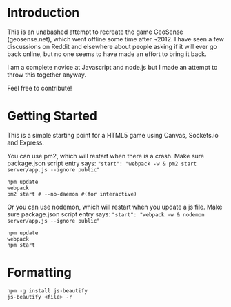 # Introduction
This is an unabashed attempt to recreate the game GeoSense (geosense.net), which went offline some time after ~2012.
I have seen a few discussions on Reddit and elsewhere about people asking if it will ever go back online, but no one 
seems to have made an effort to bring it back.

I am a complete novice at Javascript and node.js but I made an attempt to throw this together anyway.

Feel free to contribute!

# Getting Started

This is a simple starting point for a HTML5 game using Canvas, Sockets.io and Express.

You can use pm2, which will restart when there is a crash.  Make sure package.json script entry says: `"start": "webpack -w & pm2 start server/app.js --ignore public"`

```
npm update
webpack
pm2 start # --no-daemon #(for interactive)
```

Or you can use nodemon, which will restart when you update a js file.  Make sure package.json script entry says: `"start": "webpack -w & nodemon  server/app.js --ignore public"`

```
npm update
webpack
npm start
```


# Formatting

```
npm -g install js-beautify
js-beautify <file> -r
```